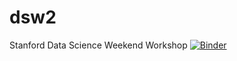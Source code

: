 # dsw2
Stanford Data Science Weekend Workshop
[![Binder](https://mybinder.org/badge_logo.svg)](https://mybinder.org/v2/gh/stanford-policylab/dsw2/master)
